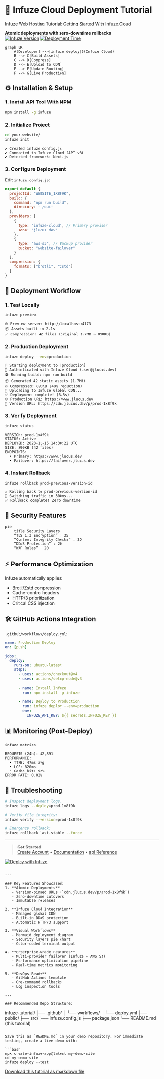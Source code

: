 # 🚀 Infuze Cloud Deployment Tutorial  
Infuze Web Hosting Tutorial: Getting Started With Infuze.Cloud

**Atomic deployments with zero-downtime rollbacks**  
[![Infuze Version](https://img.shields.io/badge/Infuze-1.2.0-3423A6)](https://npmjs.com/package/infuze) 
[![Deployment Time](https://img.shields.io/badge/Deployment_Time-<800ms-success)]()

```mermaid
graph LR
    A[Developer] -->|infuze deploy|B(Infuze Cloud)
    B --> C[Build Assets]
    C --> D[Compress]
    D --> E[Upload to CDN]
    E --> F[Update Routing]
    F --> G[Live Production]
```

## ⚙️ Installation & Setup

### 1. Install API Tool With NPM
```bash
npm install -g infuze
```

### 2. Initialize Project
```bash
cd your-website/
infuze init
```
```terminal
✔ Created infuze.config.js
✔ Connected to Infuze Cloud (API v3)
✔ Detected framework: Next.js
```

### 3. Configure Deployment
Edit `infuze.config.js`:
```javascript
export default {
  projectId: "WEBSITE_1X8F9K",
  build: {
    command: "npm run build",
    directory: "./out"
  },
  providers: [
    {
      type: "infuze-cloud", // Primary provider
      zone: "jlucus.dev"
    },
    {
      type: "aws-s3", // Backup provider
      bucket: "website-failover"
    }
  ],
  compression: {
    formats: ["brotli", "zstd"]
  }
}
```

## 🚦 Deployment Workflow

### 1. Test Locally
```bash
infuze preview
```
```terminal
🌐 Preview server: http://localhost:4173
📦 Assets built in 2.1s
✅ Compression: 42 files (original 1.7MB → 890KB)
```

### 2. Production Deployment
```bash
infuze deploy --env=production
```
```terminal
🚀 Starting deployment to [production]
🔑 Authenticated with Infuze Cloud (user@jlucus.dev)
🛠️ Running build: npm run build
📦 Generated 42 static assets (1.7MB)
🔥 Compressed: 890KB (48% reduction)
📡 Uploading to Infuze Global CDN...
✅ Deployment complete! (3.8s)
🌐 Production URL: https://www.jlucus.dev
🔗 Version URL: https://cdn.jlucus.dev/p/prod-1x8f9k
```

### 3. Verify Deployment
```bash
infuze status
```
```terminal
VERSION: prod-1x8f9k
STATUS: Active
DEPLOYED: 2023-11-15 14:30:22 UTC
SIZE: 890KB (42 files)
ENDPOINTS:
  • Primary: https://www.jlucus.dev
  • Failover: https://failover.jlucus.dev
```

### 4. Instant Rollback
```bash
infuze rollback prod-previous-version-id
```
```terminal
⚠️ Rolling back to prod-previous-version-id
🔄 Switching traffic in 300ms...
✅ Rollback complete! Zero downtime
```

## 🔐 Security Features
```mermaid
pie
    title Security Layers
    “TLS 1.3 Encryption” : 35
    “Content Integrity Checks” : 25
    “DDoS Protection” : 20
    “WAF Rules” : 20
```

## ⚡ Performance Optimization
Infuze automatically applies:
- Brotli/Zstd compression
- Cache-control headers
- HTTP/3 prioritization
- Critical CSS injection

## 🛠️ GitHub Actions Integration
`.github/workflows/deploy.yml`:
```yaml
name: Production Deploy
on: [push]

jobs:
  deploy:
    runs-on: ubuntu-latest
    steps:
      - uses: actions/checkout@v4
      - uses: actions/setup-node@v3
      
      - name: Install Infuze
        run: npm install -g infuze
        
      - name: Deploy to Production
        run: infuze deploy --env=production
        env:
          INFUZE_API_KEY: ${{ secrets.INFUZE_KEY }}
```

## 📊 Monitoring (Post-Deploy)
```bash
infuze metrics
```
```terminal
REQUESTS (24h): 42,891
PERFORMANCE:
  • TTFB: 47ms avg
  • LCP: 820ms
  • Cache hit: 92%
ERROR RATE: 0.02%
```

## 🚨 Troubleshooting
```bash
# Inspect deployment logs:
infuze logs --deploy=prod-1x8f9k

# Verify file integrity:
infuze verify --version=prod-1x8f9k

# Emergency rollback:
infuze rollback last-stable --force
```

---
> **Get Started**  
> [Create Account](https://cloud.infuze.dev/signup) • 
> [Documentation](https://docs.infuze.dev) • 
> [api Reference](https://api.infuze.dev)

[![Deploy with Infuze](https://img.shields.io/badge/Deploy_Example_Site-3423A6?style=for-the-badge)](https://cloud.infuze.dev/deploy?template=nextjs)
```

---

### Key Features Showcased:
1. **Atomic Deployments**  
   - Version-pinned URLs (`cdn.jlucus.dev/p/prod-1x8f9k`)
   - Zero-downtime cutovers
   - Immutable releases

2. **Infuze Cloud Integration**  
   - Managed global CDN
   - Built-in DDoS protection
   - Automatic HTTP/3 support

3. **Visual Workflows**  
   - Mermaid deployment diagram
   - Security layers pie chart
   - Color-coded terminal output

4. **Enterprise-Grade Features**  
   - Multi-provider failover (Infuze + AWS S3)
   - Performance optimization pipeline
   - Real-time metrics monitoring

5. **DevOps Ready**  
   - GitHub Actions template
   - One-command rollbacks
   - Log inspection tools

---

### Recommended Repo Structure:
```
infuze-tutorial/
├── .github/
│   └── workflows/
│       └── deploy.yml
├── public/
├── src/
├── infuze.config.js
├── package.json
└── README.md (this tutorial)
```

Save this as `README.md` in your demo repository. For immediate testing, create a live demo with:

```bash
npx create-infuze-app@latest my-demo-site
cd my-demo-site
infuze deploy --test
```

[Download this tutorial as markdown file](https://gist.githubusercontent.com/jlucus/infuze-tutorial/main/README.md)
